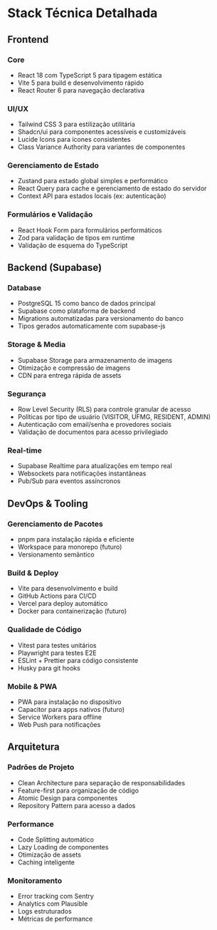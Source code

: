 # Stack Técnica Detalhada

## Frontend

### Core
- React 18 com TypeScript 5 para tipagem estática
- Vite 5 para build e desenvolvimento rápido
- React Router 6 para navegação declarativa
  
### UI/UX
- Tailwind CSS 3 para estilização utilitária
- Shadcn/ui para componentes acessíveis e customizáveis
- Lucide Icons para ícones consistentes
- Class Variance Authority para variantes de componentes

### Gerenciamento de Estado
- Zustand para estado global simples e performático
- React Query para cache e gerenciamento de estado do servidor
- Context API para estados locais (ex: autenticação)

### Formulários e Validação
- React Hook Form para formulários performáticos
- Zod para validação de tipos em runtime
- Validação de esquema do TypeScript

## Backend (Supabase)

### Database
- PostgreSQL 15 como banco de dados principal
- Supabase como plataforma de backend
- Migrations automatizadas para versionamento do banco
- Tipos gerados automaticamente com supabase-js

### Storage & Media
- Supabase Storage para armazenamento de imagens
- Otimização e compressão de imagens
- CDN para entrega rápida de assets
  
### Segurança
- Row Level Security (RLS) para controle granular de acesso
- Políticas por tipo de usuário (VISITOR, UFMG, RESIDENT, ADMIN)
- Autenticação com email/senha e provedores sociais
- Validação de documentos para acesso privilegiado

### Real-time
- Supabase Realtime para atualizações em tempo real
- Websockets para notificações instantâneas
- Pub/Sub para eventos assíncronos

## DevOps & Tooling

### Gerenciamento de Pacotes
- pnpm para instalação rápida e eficiente
- Workspace para monorepo (futuro)
- Versionamento semântico

### Build & Deploy
- Vite para desenvolvimento e build
- GitHub Actions para CI/CD
- Vercel para deploy automático
- Docker para containerização (futuro)

### Qualidade de Código
- Vitest para testes unitários
- Playwright para testes E2E
- ESLint + Prettier para código consistente
- Husky para git hooks

### Mobile & PWA
- PWA para instalação no dispositivo
- Capacitor para apps nativos (futuro)
- Service Workers para offline
- Web Push para notificações

## Arquitetura

### Padrões de Projeto
- Clean Architecture para separação de responsabilidades
- Feature-first para organização de código
- Atomic Design para componentes
- Repository Pattern para acesso a dados

### Performance
- Code Splitting automático
- Lazy Loading de componentes
- Otimização de assets
- Caching inteligente

### Monitoramento
- Error tracking com Sentry
- Analytics com Plausible
- Logs estruturados
- Métricas de performance
